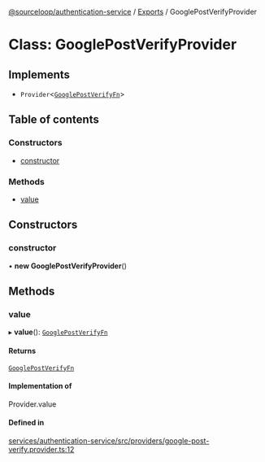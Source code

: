 [@sourceloop/authentication-service](../README.md) / [Exports](../modules.md) / GooglePostVerifyProvider

# Class: GooglePostVerifyProvider

## Implements

- `Provider`<[`GooglePostVerifyFn`](../modules.md#googlepostverifyfn)\>

## Table of contents

### Constructors

- [constructor](GooglePostVerifyProvider.md#constructor)

### Methods

- [value](GooglePostVerifyProvider.md#value)

## Constructors

### constructor

• **new GooglePostVerifyProvider**()

## Methods

### value

▸ **value**(): [`GooglePostVerifyFn`](../modules.md#googlepostverifyfn)

#### Returns

[`GooglePostVerifyFn`](../modules.md#googlepostverifyfn)

#### Implementation of

Provider.value

#### Defined in

[services/authentication-service/src/providers/google-post-verify.provider.ts:12](https://github.com/sourcefuse/loopback4-microservice-catalog/blob/089fc2dc0/services/authentication-service/src/providers/google-post-verify.provider.ts#L12)
